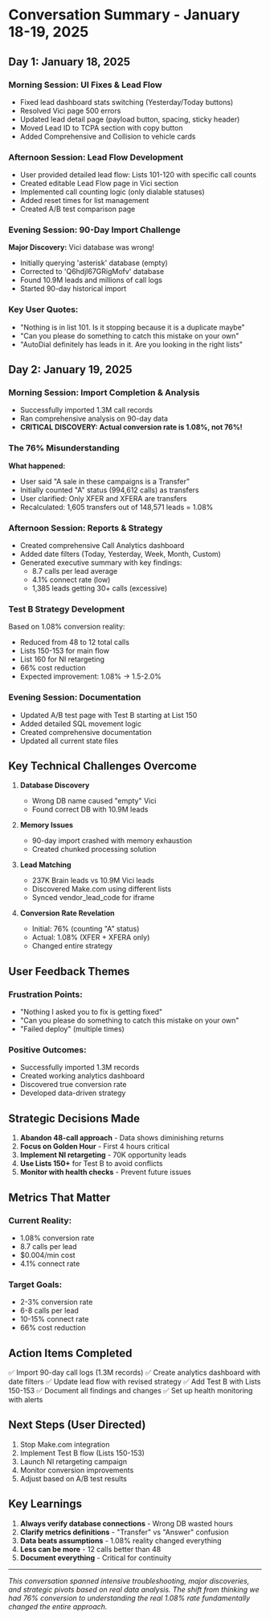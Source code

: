 # Conversation Summary - January 18-19, 2025

## Day 1: January 18, 2025

### Morning Session: UI Fixes & Lead Flow
- Fixed lead dashboard stats switching (Yesterday/Today buttons)
- Resolved Vici page 500 errors
- Updated lead detail page (payload button, spacing, sticky header)
- Moved Lead ID to TCPA section with copy button
- Added Comprehensive and Collision to vehicle cards

### Afternoon Session: Lead Flow Development
- User provided detailed lead flow: Lists 101-120 with specific call counts
- Created editable Lead Flow page in Vici section
- Implemented call counting logic (only dialable statuses)
- Added reset times for list management
- Created A/B test comparison page

### Evening Session: 90-Day Import Challenge
**Major Discovery:** Vici database was wrong!
- Initially querying 'asterisk' database (empty)
- Corrected to 'Q6hdjl67GRigMofv' database
- Found 10.9M leads and millions of call logs
- Started 90-day historical import

### Key User Quotes:
- "Nothing is in list 101. Is it stopping because it is a duplicate maybe"
- "Can you please do something to catch this mistake on your own"
- "AutoDial definitely has leads in it. Are you looking in the right lists"

## Day 2: January 19, 2025

### Morning Session: Import Completion & Analysis
- Successfully imported 1.3M call records
- Ran comprehensive analysis on 90-day data
- **CRITICAL DISCOVERY: Actual conversion rate is 1.08%, not 76%!**

### The 76% Misunderstanding
**What happened:**
- User said "A sale in these campaigns is a Transfer"
- Initially counted "A" status (994,612 calls) as transfers
- User clarified: Only XFER and XFERA are transfers
- Recalculated: 1,605 transfers out of 148,571 leads = 1.08%

### Afternoon Session: Reports & Strategy
- Created comprehensive Call Analytics dashboard
- Added date filters (Today, Yesterday, Week, Month, Custom)
- Generated executive summary with key findings:
  - 8.7 calls per lead average
  - 4.1% connect rate (low)
  - 1,385 leads getting 30+ calls (excessive)

### Test B Strategy Development
Based on 1.08% conversion reality:
- Reduced from 48 to 12 total calls
- Lists 150-153 for main flow
- List 160 for NI retargeting
- 66% cost reduction
- Expected improvement: 1.08% → 1.5-2.0%

### Evening Session: Documentation
- Updated A/B test page with Test B starting at List 150
- Added detailed SQL movement logic
- Created comprehensive documentation
- Updated all current state files

## Key Technical Challenges Overcome

1. **Database Discovery**
   - Wrong DB name caused "empty" Vici
   - Found correct DB with 10.9M leads

2. **Memory Issues**
   - 90-day import crashed with memory exhaustion
   - Created chunked processing solution

3. **Lead Matching**
   - 237K Brain leads vs 10.9M Vici leads
   - Discovered Make.com using different lists
   - Synced vendor_lead_code for iframe

4. **Conversion Rate Revelation**
   - Initial: 76% (counting "A" status)
   - Actual: 1.08% (XFER + XFERA only)
   - Changed entire strategy

## User Feedback Themes

### Frustration Points:
- "Nothing I asked you to fix is getting fixed"
- "Can you please do something to catch this mistake on your own"
- "Failed deploy" (multiple times)

### Positive Outcomes:
- Successfully imported 1.3M records
- Created working analytics dashboard
- Discovered true conversion rate
- Developed data-driven strategy

## Strategic Decisions Made

1. **Abandon 48-call approach** - Data shows diminishing returns
2. **Focus on Golden Hour** - First 4 hours critical
3. **Implement NI retargeting** - 70K opportunity leads
4. **Use Lists 150+** for Test B to avoid conflicts
5. **Monitor with health checks** - Prevent future issues

## Metrics That Matter

### Current Reality:
- 1.08% conversion rate
- 8.7 calls per lead
- $0.004/min cost
- 4.1% connect rate

### Target Goals:
- 2-3% conversion rate
- 6-8 calls per lead
- 10-15% connect rate
- 66% cost reduction

## Action Items Completed

✅ Import 90-day call logs (1.3M records)
✅ Create analytics dashboard with date filters
✅ Update lead flow with revised strategy
✅ Add Test B with Lists 150-153
✅ Document all findings and changes
✅ Set up health monitoring with alerts

## Next Steps (User Directed)

1. Stop Make.com integration
2. Implement Test B flow (Lists 150-153)
3. Launch NI retargeting campaign
4. Monitor conversion improvements
5. Adjust based on A/B test results

## Key Learnings

1. **Always verify database connections** - Wrong DB wasted hours
2. **Clarify metrics definitions** - "Transfer" vs "Answer" confusion
3. **Data beats assumptions** - 1.08% reality changed everything
4. **Less can be more** - 12 calls better than 48
5. **Document everything** - Critical for continuity

---

*This conversation spanned intensive troubleshooting, major discoveries, and strategic pivots based on real data analysis. The shift from thinking we had 76% conversion to understanding the real 1.08% rate fundamentally changed the entire approach.*











